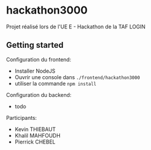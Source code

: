 # hackathon3000

Projet réalisé lors de l'UE E - Hackathon de la TAF LOGIN

## Getting started

Configuration du frontend:

- Installer NodeJS
- Ouvrir une console dans `./frontend/hackathon3000`
- utiliser la commande `npm install`

Configuration du backend:

- todo

Participants:

- Kevin THIEBAUT
- Khalil MAHFOUDH
- Pierrick CHEBEL
